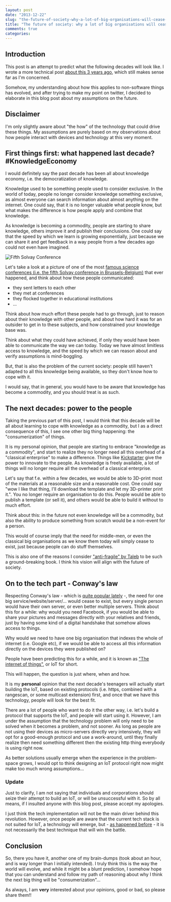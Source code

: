 ```yaml
---
layout: post
date: "2013-12-22"
slug: "the-future-of-society-why-a-lot-of-big-organisations-will-cease-to-exist"
title: "The future of society: why a lot of big organisations will cease to exist"
comments: true
categories: 
---
```


## Introduction

This post is an attempt to predict what the following decades will look like. I wrote a more technical post [about this 3 years ago](http://tojans.me/blog/2010/12/15/continuous-thinking-the-future-of-software/), which still makes sense far as I'm concerned.

Somehow, my understanding about how this applies to non-software things has evolved, and after trying to make my point on twitter, I decided to elaborate in this blog post about my assumptions on the future.

## Disclaimer

I'm only slightly aware about "the how" of the technology that could drive these things. My assumptions are purely based on my observations about how people interact with devices and technology at this very moment.

## First things first: what happened last decade? #KnowledgeEconomy

I would definitely say the past decade has been all about knowledge economy, i.e. the democratization of knowledge. 

Knowledge used to be something people used to consider exclusive. In the world of today, people no longer consider knowledge something exclusive, as almost everyone can search information about almost anything on the internet. One could say, that it is no longer valuable what people know, but what makes the difference is how people apply and combine that knowledge.

As knowledge is becoming a commodity, people are starting to share knowledge, others improve it and publish their conclusions. One could say that the speed by which we learn is growing exponentially, just because we can share it and get feedback in a way people from a few decades ago could not even have imagined.

![Fifth Solvay Conference](http://upload.wikimedia.org/wikipedia/commons/thumb/6/6e/Solvay_conference_1927.jpg/700px-Solvay_conference_1927.jpg)
<!--more-->
Let's take a look at a picture of one of the most [famous science conferences (i.e. the fifth Solvay conference in Brussels-Belgium)](http://en.wikipedia.org/wiki/Solvay_Conference) that ever happened, and think about how these people communicated:

- they sent letters to each other
- they met at conferences
- they flocked together in educational institutions
- ...

Think about how much effort these people had to go through, just to reason about their knowledge with other people, and about how hard it was for an outsider to get in to these subjects, and how constrained your knowledge base was.

Think about what they could have achieved, if only they would have been able to communicate the way we can today. Today we have almost limitless access to knowledge, and the speed by which we can reason about and verify assumptions is mind-boggling.

But, that is also the problem of the current society: people still haven't adapted to all this knowledge being available, so they don't know how to cope with it.

I would say, that in general, you would have to be aware that knowledge has become a commodity, and you should treat is as such.

## The next decades: power to the people

Taking the previous part of this post, I would think that this decade will be all about learning to cope with knowledge as a commodity, but I as a direct consequence of this, I see one other big thing happening: the "consumerization" of things.

It is my personal opinion, that people are starting to embrace "knowledge as a commodity", and start to realize they no longer need all this overhead of a "classical enterprise" to make a difference. Things like [Kickstarter](http://www.kickstarter.com/) give the power to innovate to the people. As knowledge is freely available, a lot of things will no longer require all the overhead of a classical enterprise.

Let's say that f.e. within a few decades, we would be able to 3D-print most of the materials at a reasonable size and a reasonable cost. One could say "wow I like that thing, I'll download the template and let my 3D-printer print it.". You no longer require an organisation to do this. People would be able to publish a template (or sell it), and others would be able to build it without to much effort.

Think about this: in the future not even knowledge will be a commodity, but also the ability to produce something from scratch would be a non-event for a person.

This would of course imply that the need for middle-men, or even the classical big organisations as we know them today will simply cease to exist, just because people can do stuff themselves.

This is also one of the reasons I consider ["anti-fragile" by Taleb](http://tojans.me/blog/2013/08/10/reply-to-mathias-blog-post-about-systemantics-the-systems-bible/) to be such a ground-breaking book. I think his vision will align with the future of society.

## On to the tech part - Conway's law

Respecting Conway's law - which is [quite popular lately](http://tojans.me/blog/2013/12/16/the-extrema-of-system-integration/) -, the need for one big service/website/server/... would cease to exist, but every single person would have their own server, or even better multiple servers. Think about this for a while: why would you need Facebook, if you would be able to share your pictures and messages directly with your relatives and friends, just by having some kind of a digital handshake that somehow allows access to things.

Why would we need to have one big organisation that indexes the whole of internet (i.e. Google etc), if we would be able to access all this information directly on the devices they were published on?

People have been predicting this for a while, and it is known as ["The internet of things"](http://en.wikipedia.org/wiki/Internet_of_Things), or IoT for short.

This will happen, the question is just where, when and how.

It is my **personal** opinion that the next decade's teenagers will actually start building the IoT, based on existing protocols (i.e. https, combined with a rangescan, or some multicast extension) first, and once that we have this technology, people will look for the best fit.

There are a lot of people who want to do it the other way, i.e. let's build a protocol that supports the IoT, and people will start using it. However, I am under the assumption that the technology problem will only need to be solved when it becomes a problem, and not sooner. As long as people are not using their devices as micro-servers directly very intensively, they will opt for a good-enough protocol and use a work-around, until they finally realize then need something different then the existing http thing everybody is using right now.

As better solutions usually emerge when the experience in the problem-space grows, I would opt to think designing an IoT protocol right now might make too much wrong assumptions...

### Update

Just to clarify, I am not saying that individuals and corporations should seize their attempt to build an IoT, or will be unsuccessful with it. So by all means, if I insulted anyone with this blog post, please accept my apologies.

I just think the tech implementation will not be the main driver behind this revolution. However, once people are aware that the current tech stack is not suited for IoT, a technology will emerge, but - [as happened before](http://en.wikipedia.org/wiki/Videotape_format_war) - it is not necessarily the best technique that will win the battle.

## Conclusion

So, there you have it, another one of my brain-dumps (took about an hour, and is way longer than I initially intended). I truly think this is the way the world will evolve, and while it might be a blunt prediction, I somehow hope that you can understand and follow my path of reasoning about why I think the next big thing will be "consumerization"...

As always, I am **very** interested about your opinions, good or bad, so please share them!!



